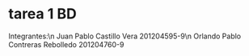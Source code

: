 tarea 1 BD
========
Integrantes:\n
Juan Pablo Castillo Vera 201204595-9\n
Orlando Pablo Contreras Rebolledo 201204760-9

